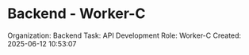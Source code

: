 # Backend - Worker-C

Organization: Backend
Task: API Development
Role: Worker-C
Created: 2025-06-12 10:53:07
